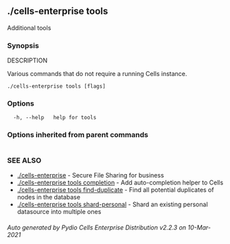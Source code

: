 ## ./cells-enterprise tools

Additional tools

### Synopsis


DESCRIPTION

  Various commands that do not require a running Cells instance.


```
./cells-enterprise tools [flags]
```

### Options

```
  -h, --help   help for tools
```

### Options inherited from parent commands

```
```

### SEE ALSO

* [./cells-enterprise](./cells-enterprise)	 - Secure File Sharing for business
* [./cells-enterprise tools completion](./cells-enterprise-tools-completion)	 - Add auto-completion helper to Cells
* [./cells-enterprise tools find-duplicate](./cells-enterprise-tools-find-duplicate)	 - Find all potential duplicates of nodes in the database
* [./cells-enterprise tools shard-personal](./cells-enterprise-tools-shard-personal)	 - Shard an existing personal datasource into multiple ones

###### Auto generated by Pydio Cells Enterprise Distribution v2.2.3 on 10-Mar-2021
